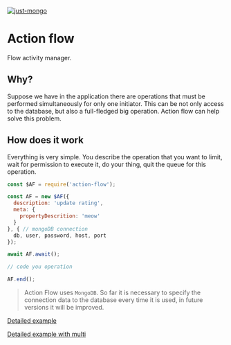 [![just-mongo](https://img.shields.io/npm/v/action-flow.svg?style=flat-square)](https://www.npmjs.com/package/action-flow/)

# Action flow

Flow activity manager.

## Why?

Suppose we have in the application there are operations that must be performed simultaneously for only one initiator. This can be not only access to the database, but also a full-fledged big operation. Action flow can help solve this problem.

## How does it work

Everything is very simple. You describe the operation that you want to limit, wait for permission to execute it, do your thing, quit the queue for this operation.

```javascript
const $AF = require('action-flow');

const AF = new $AF({
  description: 'update rating',
  meta: {
    propertyDescrition: 'meow'
  }
}, { // mongoDB connection
  db, user, password, host, port
});

await AF.await();

// code you operation

AF.end();
```
> Action Flow uses `MongoDB`. So far it is necessary to specify the connection data to the database every time it is used, in future versions it will be improved.

[Detailed example](https://github.com/deviun/action-flow/blob/master/test/action.flow.js)

[Detailed example with multi](https://github.com/deviun/action-flow/blob/master/test/action.flow.multi.js)